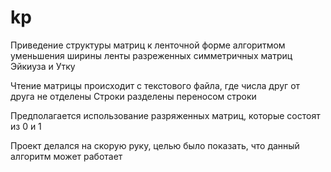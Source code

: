 # kp
Приведение структуры матриц к ленточной форме алгоритмом уменьшения ширины ленты
разреженных симметричных матриц Эйкиуза и Утку

Чтение матрицы происходит с текстового файла, где числа друг от друга не отделены
Строки разделены переносом строки

Предполагается использование разряженных матриц, которые состоят из 0 и 1 

Проект делался на скорую руку, целью было показать, что данный алгоритм может работает
